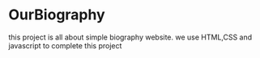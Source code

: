 # OurBiography
this project is all about simple biography website. we use HTML,CSS and javascript to complete this project
